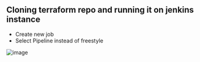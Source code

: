 
## Cloning terraform repo and running it on jenkins instance

- Create new job
- Select Pipeline instead of freestyle

![image](https://user-images.githubusercontent.com/14828358/149195928-473088c9-91e8-4b0c-b043-bb8e5d03b24c.png)
